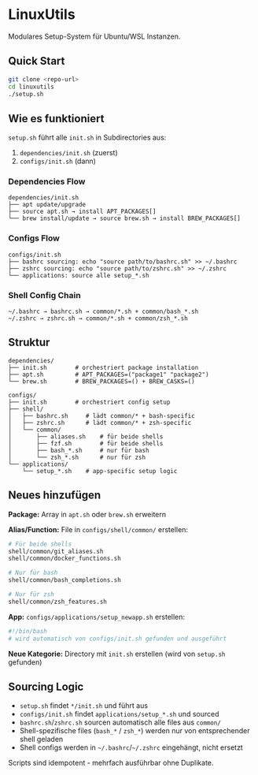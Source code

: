 # LinuxUtils

Modulares Setup-System für Ubuntu/WSL Instanzen.

## Quick Start

```bash
git clone <repo-url>
cd linuxutils
./setup.sh
```

## Wie es funktioniert

`setup.sh` führt alle `init.sh` in Subdirectories aus:
1. `dependencies/init.sh` (zuerst)
2. `configs/init.sh` (dann)

### Dependencies Flow
```
dependencies/init.sh
├── apt update/upgrade
├── source apt.sh → install APT_PACKAGES[]
└── brew install/update → source brew.sh → install BREW_PACKAGES[]
```

### Configs Flow
```
configs/init.sh
├── bashrc sourcing: echo "source path/to/bashrc.sh" >> ~/.bashrc
├── zshrc sourcing: echo "source path/to/zshrc.sh" >> ~/.zshrc  
└── applications: source alle setup_*.sh
```

### Shell Config Chain
```
~/.bashrc → bashrc.sh → common/*.sh + common/bash_*.sh
~/.zshrc → zshrc.sh → common/*.sh + common/zsh_*.sh
```

## Struktur

```
dependencies/
├── init.sh        # orchestriert package installation
├── apt.sh         # APT_PACKAGES=("package1" "package2")
└── brew.sh        # BREW_PACKAGES=() + BREW_CASKS=()

configs/
├── init.sh        # orchestriert config setup
├── shell/
│   ├── bashrc.sh     # lädt common/* + bash-specific
│   ├── zshrc.sh      # lädt common/* + zsh-specific
│   └── common/
│       ├── aliases.sh    # für beide shells
│       ├── fzf.sh        # für beide shells
│       ├── bash_*.sh     # nur für bash
│       └── zsh_*.sh      # nur für zsh
└── applications/
    └── setup_*.sh    # app-specific setup logic
```

## Neues hinzufügen

**Package:** Array in `apt.sh` oder `brew.sh` erweitern

**Alias/Function:** File in `configs/shell/common/` erstellen:
```bash
# Für beide shells
shell/common/git_aliases.sh
shell/common/docker_functions.sh

# Nur für bash
shell/common/bash_completions.sh

# Nur für zsh  
shell/common/zsh_features.sh
```

**App:** `configs/applications/setup_newapp.sh` erstellen:
```bash
#!/bin/bash
# wird automatisch von configs/init.sh gefunden und ausgeführt
```

**Neue Kategorie:** Directory mit `init.sh` erstellen (wird von `setup.sh` gefunden)

## Sourcing Logic

- `setup.sh` findet `*/init.sh` und führt aus
- `configs/init.sh` findet `applications/setup_*.sh` und sourced
- `bashrc.sh`/`zshrc.sh` sourcen automatisch alle files aus `common/`
- Shell-spezifische files (`bash_*` / `zsh_*`) werden nur von entsprechender shell geladen
- Shell configs werden in `~/.bashrc`/`~/.zshrc` eingehängt, nicht ersetzt

Scripts sind idempotent - mehrfach ausführbar ohne Duplikate.

